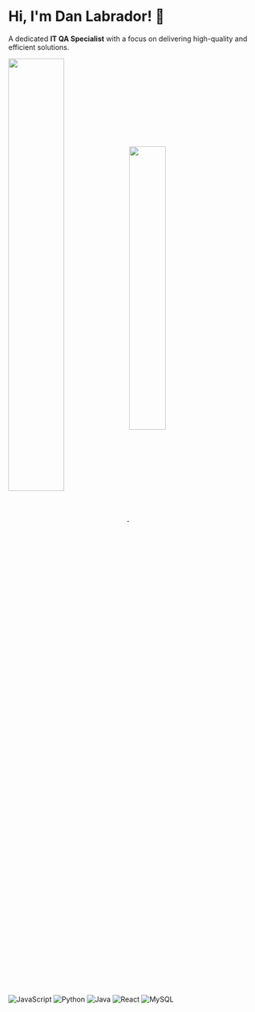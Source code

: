 # Hi, I'm Dan Labrador! 👋
A dedicated **IT QA Specialist** with a focus on delivering high-quality and efficient solutions.

<a href="#">
  <img width="47%" align="center" src="https://github-readme-stats.vercel.app/api?username=danlabrador&show_icons=true&bg_color=90deg,0b2c24,247a4d&title_color=fff8f0&text_color=fff8f0&icon_color=ff8811" />
</a>
<a href="#">
  <img width="38%" align="center" src="https://github-readme-stats.vercel.app/api/top-langs?username=danlabrador&layout=compact&langs_count=8&card_width=320&border_color=247a4d&title_color=247a4d" />
</a>
<br/><br/>
</a>

![JavaScript](https://img.shields.io/badge/javascript-%23323330.svg?style=for-the-badge&logo=javascript&logoColor=%23F7DF1E) ![Python](https://img.shields.io/badge/python-3670A0?style=for-the-badge&logo=python&logoColor=ffdd54) ![Java](https://img.shields.io/badge/java-%23ED8B00.svg?style=for-the-badge&logo=openjdk&logoColor=white)  ![React](https://img.shields.io/badge/react-%2320232a.svg?style=for-the-badge&logo=react&logoColor=%2361DAFB) ![MySQL](https://img.shields.io/badge/mysql-%2300000f.svg?style=for-the-badge&logo=mysql&logoColor=white)
